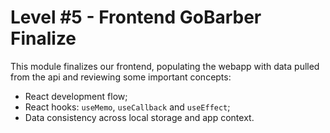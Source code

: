 # Level #5 - Frontend GoBarber Finalize

This module finalizes our frontend, populating the webapp with data pulled from the api and reviewing some important concepts:

- React development flow;
- React hooks: `useMemo`, `useCallback` and `useEffect`;
- Data consistency across local storage and app context.
